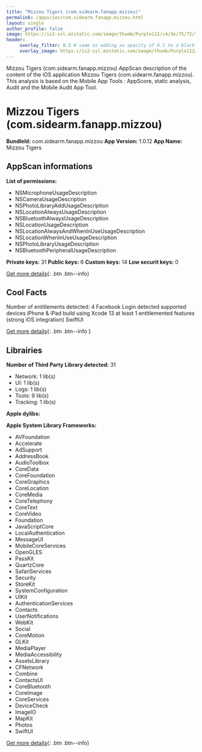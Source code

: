 ```yaml
---
title: "Mizzou Tigers (com.sidearm.fanapp.mizzou)"
permalink: /apps/ios/com.sidearm.fanapp.mizzou.html
layout: single
author_profile: false
image: https://is2-ssl.mzstatic.com/image/thumb/Purple112/v4/3e/75/72/3e757221-677e-c355-4037-adf25d708322/AppIcon-1x_U007emarketing-0-10-0-0-85-220.png/512x512bb.jpg
header: 
     overlay_filter: 0.5 # same as adding an opacity of 0.5 to a black background
     overlay_image: https://is2-ssl.mzstatic.com/image/thumb/Purple112/v4/3e/75/72/3e757221-677e-c355-4037-adf25d708322/AppIcon-1x_U007emarketing-0-10-0-0-85-220.png/512x512bb.jpg
---
```

Mizzou Tigers (com.sidearm.fanapp.mizzou) AppScan description of the content of the iOS application Mizzou Tigers (com.sidearm.fanapp.mizzou). This analysis is based on the Mobile App Tools : AppScore, static analysis, Audit and the Mobile Audit App Tool.

# Mizzou Tigers (com.sidearm.fanapp.mizzou)

**BundleId:** com.sidearm.fanapp.mizzou
**App Version:** 1.0.12
**App Name:** Mizzou Tigers


## AppScan informations 

**List of permissions:** 
- NSMicrophoneUsageDescription
- NSCameraUsageDescription
- NSPhotoLibraryAddUsageDescription
- NSLocationAlwaysUsageDescription
- NSBluetoothAlwaysUsageDescription
- NSLocationUsageDescription
- NSLocationAlwaysAndWhenInUseUsageDescription
- NSLocationWhenInUseUsageDescription
- NSPhotoLibraryUsageDescription
- NSBluetoothPeripheralUsageDescription
  
  
**Private keys:** 31
**Public keys:** 6
**Custom keys:** 14
**Low securit keys:** 0
  
[Get more details](/pricing.html){: .btn .btn--info}

## Cool Facts

Number of entitlements detected: 4
Facebook Login detected
supported devices iPhone & iPad
build using Xcode 13
at least 1 entitlemented features (strong iOS integration)
SwiftUI
  
[Get more details](/pricing.html){: .btn .btn--info }

## Librairies 
**Number of Third Party Library detected:** 31
- Network: 1 lib(s)
- UI: 1 lib(s)
- Logs: 1 lib(s)
- Tools: 9 lib(s)
- Tracking: 1 lib(s)


**Apple dylibs:**


**Apple System Library Frameworks:**
- AVFoundation
- Accelerate
- AdSupport
- AddressBook
- AudioToolbox
- CoreData
- CoreFoundation
- CoreGraphics
- CoreLocation
- CoreMedia
- CoreTelephony
- CoreText
- CoreVideo
- Foundation
- JavaScriptCore
- LocalAuthentication
- MessageUI
- MobileCoreServices
- OpenGLES
- PassKit
- QuartzCore
- SafariServices
- Security
- StoreKit
- SystemConfiguration
- UIKit
- AuthenticationServices
- Contacts
- UserNotifications
- WebKit
- Social
- CoreMotion
- GLKit
- MediaPlayer
- MediaAccessibility
- AssetsLibrary
- CFNetwork
- Combine
- ContactsUI
- CoreBluetooth
- CoreImage
- CoreServices
- DeviceCheck
- ImageIO
- MapKit
- Photos
- SwiftUI


  
[Get more details](/pricing.html){: .btn .btn--info}

